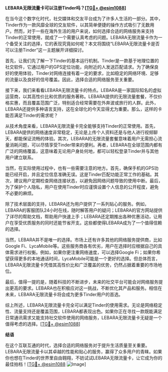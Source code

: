 **LEBARA无限流量卡可以注册Tinder吗？[[TG💪+ @esim1088](https://t.me/s/esim1088)]**

在当今这个数字化时代，社交媒体和交友平台成为了许多人生活的一部分。其中，Tinder作为一款风靡全球的交友软件，以其简单便捷的操作方式吸引了无数用户。然而，对于一些在海外生活的用户来说，如何选择合适的网络服务来支持Tinder的正常使用，就成了一个需要认真考虑的问题。LEBARA无限流量卡作为一个备受关注的选择，它的表现究竟如何呢？本文将围绕“LEBARA无限流量卡是否可以注册Tinder”这一主题展开详细探讨。

首先，让我们先了解一下Tinder的基本运行机制。Tinder是一款基于地理位置的社交软件，它通过用户的GPS定位功能，向附近的人发送匹配请求。为了确保良好的使用体验，Tinder对网络连接有着一定的要求，比如稳定的网络环境、足够的流量以及良好的信号覆盖。因此，选择合适的网络服务至关重要。

接下来，我们来看看LEBARA无限流量卡的特点。LEBARA是一家国际知名的虚拟运营商，以其高性价比和优质的服务著称。LEBARA提供的无限流量套餐，不仅价格实惠，而且覆盖范围广泛，特别适合经常需要在外奔波或旅行的人群。此外，LEBARA还提供多种语言支持，这在全球化的今天显得尤为重要。那么，这样的卡能否满足Tinder的需求呢？

从技术角度来看，LEBARA无限流量卡完全能够支持Tinder的正常使用。首先，LEBARA提供的网络速度非常稳定，无论是上传个人资料还是与他人进行视频聊天，都能保证流畅的体验。其次，LEBARA的无限流量套餐意味着用户无需担心流量消耗问题，可以尽情享受Tinder带来的便利。再者，LEBARA在全球范围内都有广泛的网络覆盖，这意味着无论用户身处何地，都可以轻松登录Tinder并与其他用户建立联系。

当然，在实际使用过程中，也有一些需要注意的地方。首先，确保手机的GPS功能已经开启，并且定位信息准确无误。这是Tinder匹配功能正常工作的基础。其次，建议用户定期检查网络连接状态，以避免因网络问题导致的使用中断。最后，为了保护个人隐私，用户在使用Tinder时应谨慎设置个人信息的公开程度，避免不必要的麻烦。

除了技术层面的支持，LEBARA还为用户提供了一系列贴心的服务。例如，LEBARA的客服团队24小时在线，随时解答用户的疑问；LEBARA的官方网站提供了详尽的帮助文档，帮助用户快速上手；LEBARA还定期推出各种优惠活动，让用户在享受优质服务的同时还能节省开支。这些都使得LEBARA成为了一个值得信赖的选择。

当然，LEBARA并不是唯一的选择。市场上还有许多其他的网络服务提供商，比如Google Fi、LycaMobile等。这些服务商各有优劣，用户在选择时应根据自己的具体需求进行权衡。例如，如果你更注重网络速度，可以选择Google Fi；如果你希望获得更多的本地通话时间，LycaMobile可能是一个更好的选择。但总体而言，LEBARA无限流量卡凭借其高性价比和广泛覆盖的优势，仍然占据着重要的市场地位。

最后，值得一提的是，随着科技的不断进步，未来的社交平台可能会对网络服务提出更高的要求。LEBARA也在积极应对这一挑战，不断优化其产品和服务。相信在未来，LEBARA无限流量卡将会成为更多Tinder用户的首选。

综上所述，LEBARA无限流量卡完全可以满足Tinder的使用需求。无论是网络稳定性、流量支持还是覆盖范围，LEBARA都表现出色。如果你正在寻找一款既能满足日常通讯需求又能支持社交软件使用的网络服务，LEBARA无限流量卡无疑是一个值得考虑的选择。[[TG💪+ @esim1088](https://t.me/s/esim1088)]

**结语**

在这个互联互通的时代，选择合适的网络服务对于提升生活质量至关重要。LEBARA无限流量卡以其卓越的性能和贴心的服务，赢得了众多用户的青睐。如果你也想在Tinder的世界里自由翱翔，不妨试试LEBARA无限流量卡，让它成为你的最佳拍档！[[TG💪+ @esim1088](https://t.me/s/esim1088) ![Image](https://i.postimg.cc/4NQfJmqS/Snipaste-2025-05-13-00-14-12.png)]